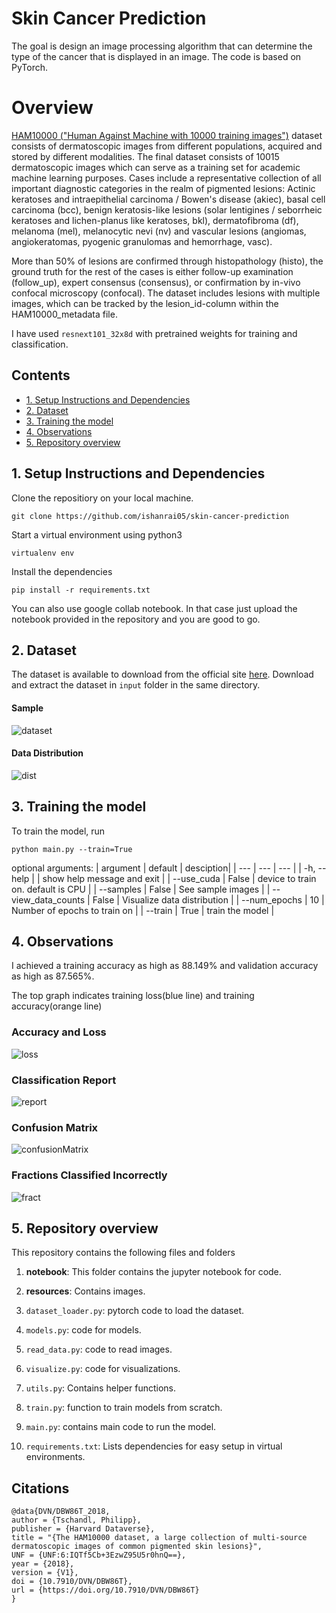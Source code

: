 # Skin Cancer Prediction

The goal is design an image processing algorithm that can determine the type of the cancer that is displayed in an image. The code is based on PyTorch.

# Overview

[HAM10000 ("Human Against Machine with 10000 training images")](https://arxiv.org/abs/1803.10417) dataset consists of dermatoscopic images from different populations, acquired and stored by different modalities. The final dataset consists of 10015 dermatoscopic images which can serve as a training set for academic machine learning purposes. Cases include a representative collection of all important diagnostic categories in the realm of pigmented lesions: Actinic keratoses and intraepithelial carcinoma / Bowen's disease (akiec), basal cell carcinoma (bcc), benign keratosis-like lesions (solar lentigines / seborrheic keratoses and lichen-planus like keratoses, bkl), dermatofibroma (df), melanoma (mel), melanocytic nevi (nv) and vascular lesions (angiomas, angiokeratomas, pyogenic granulomas and hemorrhage, vasc).

More than 50% of lesions are confirmed through histopathology (histo), the ground truth for the rest of the cases is either follow-up examination (follow_up), expert consensus (consensus), or confirmation by in-vivo confocal microscopy (confocal). The dataset includes lesions with multiple images, which can be tracked by the lesion_id-column within the HAM10000_metadata file.

I have used `resnext101_32x8d` with pretrained weights for training and classification.

## Contents
  - [1. Setup Instructions and Dependencies](#1-Setup-Instructions-and-Dependencies)
  - [2. Dataset](#2-Dataset)
  - [3. Training the model](#3-Training-the-model)
  - [4. Observations](#4-Observations)
  - [5. Repository overview](#5-Repository-overview)



## 1. Setup Instructions and Dependencies

Clone the repositiory on your local machine.

``` Batchfile
git clone https://github.com/ishanrai05/skin-cancer-prediction
```

Start a virtual environment using python3
``` Batchfile
virtualenv env
```


Install the dependencies
``` Batchfile
pip install -r requirements.txt
```

You can also use google collab notebook. In that case just upload the notebook provided in the repository and you are good to go.

## 2. Dataset

The dataset is available to download from the official site [here](https://doi.org/10.7910/DVN/DBW86T). Download and extract the dataset in `input` folder in the same directory.

#### Sample

![dataset](resources/data.png)

#### Data Distribution

![dist](resources/datadist.png)


## 3. Training the model

To train the model, run

```Batchfile
python main.py --train=True
```

optional arguments:
  | argument | default | desciption|
  | --- | --- | --- |
  | -h, --help | | show help message and exit |
  | --use_cuda | False | device to train on. default is CPU |
  | --samples | False | See sample images |
  | --view_data_counts | False | Visualize data distribution |
  | --num_epochs | 10 | Number of epochs to train on |
  | --train | True | train the model |

## 4. Observations

I achieved a training accuracy as high as 88.149% and validation accuracy as high as 87.565%.

The top graph indicates training loss(blue line) and training accuracy(orange line)

### Accuracy and Loss

![loss](resources/loss.png)


### Classification Report

![report](resources/ss.png)


### Confusion Matrix

![confusionMatrix](resources/CM.png)


### Fractions Classified Incorrectly

![fract](resources/frac.png)


## 5. Repository overview

This repository contains the following files and folders

1. **notebook**: This folder contains the jupyter notebook for code.

2. **resources**: Contains images.

3. `dataset_loader.py`: pytorch code to load the dataset.

4. `models.py`: code for models.

5. `read_data.py`: code to read images.

6. `visualize.py`: code for visualizations.

7. `utils.py`: Contains helper functions.

8. `train.py`: function to train models from scratch.

9. `main.py`: contains main code to run the model.

10. `requirements.txt`: Lists dependencies for easy setup in virtual environments.


## Citations

```
@data{DVN/DBW86T_2018,
author = {Tschandl, Philipp},
publisher = {Harvard Dataverse},
title = "{The HAM10000 dataset, a large collection of multi-source dermatoscopic images of common pigmented skin lesions}",
UNF = {UNF:6:IQTf5Cb+3EzwZ95U5r0hnQ==},
year = {2018},
version = {V1},
doi = {10.7910/DVN/DBW86T},
url = {https://doi.org/10.7910/DVN/DBW86T}
}
```